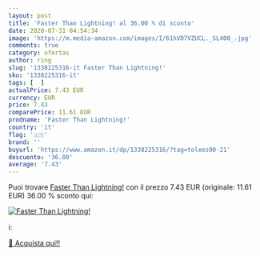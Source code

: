 ```yaml
---
layout: post
title: 'Faster Than Lightning! al 36.00 % di sconto'
date: 2020-07-31 04:54:34
image: 'https://m.media-amazon.com/images/I/61hVD7VZUCL._SL400_.jpg'
comments: true
category: ofertas
author: ring
slug: '1338225316-it Faster Than Lightning!'
sku: '1338225316-it'
tags: [  ]
actualPrice: 7.43 EUR
currency: EUR
price: 7.43
comparePrice: 11.61 EUR
prodname: 'Faster Than Lightning!'
country: 'it'
flag: '🇮🇹'
brand: ''
buyurl: 'https://www.amazon.it/dp/1338225316/?tag=tolees00-21'
descuento: '36.00'
average: '7.43'
---
```


Puoi trovare [Faster Than Lightning!](https://www.amazon.it/dp/1338225316/?tag=tolees00-21) con il prezzo 7.43 EUR (originale: 11.61 EUR) 36.00 % sconto qui:

[![Faster Than Lightning!](https://m.media-amazon.com/images/I/61hVD7VZUCL._SL400_.jpg)](https://www.amazon.it/dp/1338225316/?tag=tolees00-21)

ℹ️:


[🛒 Acquista qui!!](https://www.amazon.it/dp/1338225316/?tag=tolees00-21)
